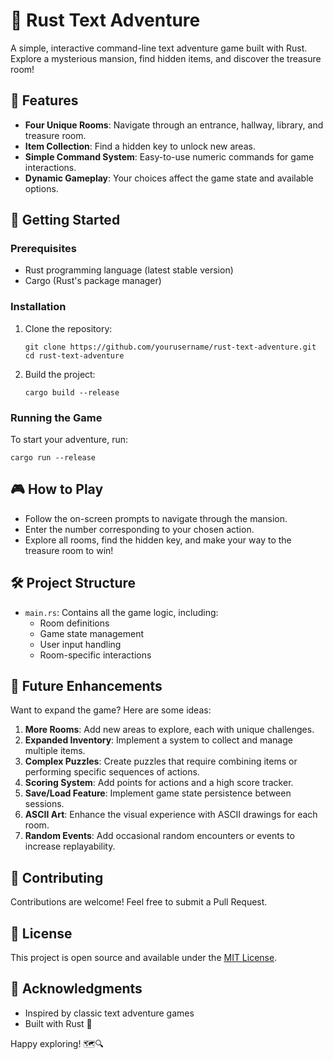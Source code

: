 # 🏰 Rust Text Adventure

A simple, interactive command-line text adventure game built with Rust. Explore a mysterious mansion, find hidden items, and discover the treasure room!

## 🌟 Features

- **Four Unique Rooms**: Navigate through an entrance, hallway, library, and treasure room.
- **Item Collection**: Find a hidden key to unlock new areas.
- **Simple Command System**: Easy-to-use numeric commands for game interactions.
- **Dynamic Gameplay**: Your choices affect the game state and available options.

## 🚀 Getting Started

### Prerequisites

- Rust programming language (latest stable version)
- Cargo (Rust's package manager)

### Installation

1. Clone the repository:

   ```
   git clone https://github.com/yourusername/rust-text-adventure.git
   cd rust-text-adventure
   ```

2. Build the project:
   ```
   cargo build --release
   ```

### Running the Game

To start your adventure, run:

```
cargo run --release
```

## 🎮 How to Play

- Follow the on-screen prompts to navigate through the mansion.
- Enter the number corresponding to your chosen action.
- Explore all rooms, find the hidden key, and make your way to the treasure room to win!

## 🛠️ Project Structure

- `main.rs`: Contains all the game logic, including:
  - Room definitions
  - Game state management
  - User input handling
  - Room-specific interactions

## 🚧 Future Enhancements

Want to expand the game? Here are some ideas:

1. **More Rooms**: Add new areas to explore, each with unique challenges.
2. **Expanded Inventory**: Implement a system to collect and manage multiple items.
3. **Complex Puzzles**: Create puzzles that require combining items or performing specific sequences of actions.
4. **Scoring System**: Add points for actions and a high score tracker.
5. **Save/Load Feature**: Implement game state persistence between sessions.
6. **ASCII Art**: Enhance the visual experience with ASCII drawings for each room.
7. **Random Events**: Add occasional random encounters or events to increase replayability.

## 🤝 Contributing

Contributions are welcome! Feel free to submit a Pull Request.

## 📜 License

This project is open source and available under the [MIT License](LICENSE).

## 🙏 Acknowledgments

- Inspired by classic text adventure games
- Built with Rust 🦀

Happy exploring! 🗺️🔍

